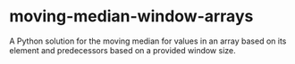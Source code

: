 # moving-median-window-arrays
A Python solution for the moving median for values in an array based on its element and predecessors based on a provided window size.
